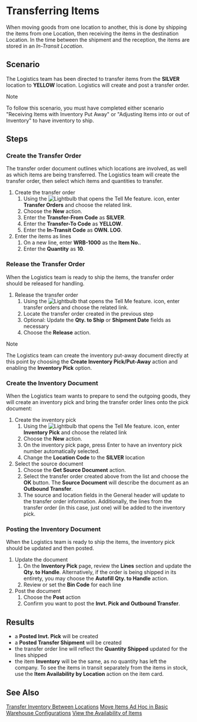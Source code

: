 # Transferring Items
When moving goods from one location to another, this is done by shipping the items from one Location, then receiving the items in the destination Location. In the time between the shipment and the reception, the items are stored in an *In-Transit Location*. 

## Scenario
The Logistics team has been directed to transfer items from the **SILVER** location to **YELLOW** location. Logistics will create and post a transfer order.

> [!NOTE]
> To follow this scenario, you must have completed either scenario "Receiving Items with Inventory Put Away" or "Adjusting Items into or out of Inventory" to have inventory to ship.

## Steps

### Create the Transfer Order
The transfer order document outlines which locations are involved, as well as which items are being transferred. The Logistics team will create the transfer order, then select which items and quantities to transfer.

1. Create the transfer order
	1. Using the ![Lightbulb that opens the Tell Me feature.](../../../media/ui-search/search_small.png "Tell me what you want to do") icon, enter **Transfer Orders** and choose the related link.
	2. Choose the **New** action.
	3. Enter the **Transfer-From Code** as **SILVER**.
	4. Enter the **Transfer-To Code** as **YELLOW**.
	5. Enter the **In-Transit Code** as **OWN. LOG**.
2. Enter the items as lines
	1. On a new line, enter **WRB-1000** as the **Item No.**.
	1. Enter the **Quantity** as **10**.

### Release the Transfer Order
When the Logistics team is ready to ship the items, the transfer order should be released for handling.
 
1. Release the transfer order
    1. Using the ![Lightbulb that opens the Tell Me feature.](../../../media/ui-search/search_small.png "Tell me what you want to do") icon, enter transfer orders and choose the related link.
    2. Locate the transfer order created in the previous step
    3. Optional: Update the **Qty. to Ship** or **Shipment Date** fields as necessary
    4. Choose the **Release** action.

> [!NOTE]
> The Logistics team can create the inventory put-away document directly at this point by choosing the **Create Inventory Pick/Put-Away** action and enabling the **Inventory Pick** option.

### Create the Inventory Document
When the Logistics team wants to prepare to send the outgoing goods, they will create an inventory pick and bring the transfer order lines onto the pick document:

1. Create the inventory pick
	1. Using the ![Lightbulb that opens the Tell Me feature.](../../../media/ui-search/search_small.png "Tell me what you want to do") icon, enter **Inventory Pick** and choose the related link
	2. Choose the **New** action.
	3. On the inventory pick page, press Enter to have an inventory pick number automatically selected.
	4. Change the **Location Code** to the **SILVER** location
2. Select the source document
	1. Choose the **Get Source Document** action.
	2. Select the transfer order created above from the list and choose the **OK** button. The **Source Document** will describe the document as an **Outbound Transfer**.
	3. The source and location fields in the General header will update to the transfer order information. Additionally, the lines from the transfer order (in this case, just one) will be added to the inventory pick.

### Posting the Inventory Document
When the Logistics team is ready to ship the items, the inventory pick should be updated and then posted.
1. Update the document
   1. On the **Inventory Pick** page, review the **Lines** section and update the **Qty. to Handle**. Alternatively, if the order is being shipped in its entirety, you may choose the **Autofill Qty. to Handle** action.
   2. Review or set the **Bin Code** for each line
2. Post the document
   1. Choose the **Post** action
   2. Confirm you want to post the **Invt. Pick and Outbound Transfer**.

## Results
- a **Posted Invt. Pick** will be created
- a **Posted Transfer Shipment** will be created    
- the transfer order line will reflect the **Quantity Shipped** updated for the lines shipped
- the item **Inventory**  will be the same, as no quantity has left the company. To see the items in transit separately from the items in stock, use the **Item Availability by Location** action on the item card.

## See Also
[Transfer Inventory Between Locations](../../../inventory-how-transfer-between-locations.md)
[Move Items Ad Hoc in Basic Warehouse Configurations](../../../warehouse-how-to-move-items-ad-hoc-in-basic-warehousing.md)
[View the Availability of Items](../../../inventory-how-availability-overview.md)